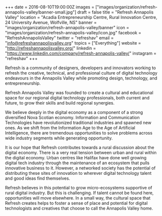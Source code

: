 +++
date = 2016-08-10T19:00:00Z
images = ["images/organization/refresh-annapolis-valley/banner-small.jpg"]
draft = false
title = "Refresh Annapolis Valley"
location = "Acadia Entrepreneurship Centre, Rural Innovation Centre, 24 University Avenue, Wolfville, NS"
banner = "images/organization/refresh-annapolis-valley/banner"
icon = "images/organization/refresh-annapolis-valley/icon.jpg"
facebook = "RefreshAnnapolisValley"
twitter = "refreshav"
email = "info@refreshannapolisvalley.org"
topics = ["Everything"]
website = "http://refreshannapolisvalley.org/"
linkedin = "https://www.linkedin.com/company/refresh-annapolis-valley/"
instagram = "refreshav"
+++

Refresh is a community of designers, developers and innovators working to refresh the creative, technical, and professional culture of digital technology endeavours in the Annapolis Valley while promoting design, technology, and entrepreneurship.

Refresh Annapolis Valley was founded to create a cultural and educational space for our regional digital technology professionals, both current and future, to grow their skills and build regional synergies.   

We believe deeply in the digital economy as a component of a strong diversified Nova Scotian economy.  Information and Communication Technologies have revolutionized traditional industries and spawned new ones.  As we shift from the Information Age to the Age of Artificial Intelligence, there are tremendous opportunities to solve problems across wide industry segments while generating opportunity.  

It is our hope that Refresh contributes towards a rural discussion about the digital economy.  There is a very real tension between urban and rural within the digital economy.  Urban centres like Halifax have  done well growing digital tech industry through the maintenance of an ecosystem that pulls innovative business to it.  However, a networked society has the potential of distributing these sites of innovation to  wherever digital technology talent and good ideas find themselves.  

Refresh believes in this potential to grow micro-ecosystems supportive of rural digital industry.  But this is challenging.  If talent cannot be found here, opportunities will move elsewhere.  In a small way, the cultural space that Refresh creates helps to foster a sense of place and potential for digital technologists and creatives that choose to call the Annapolis Valley home.  
